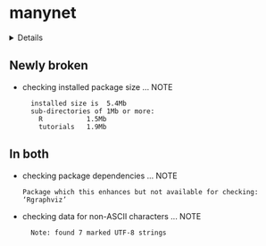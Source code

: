 # manynet

<details>

* Version: 1.3.2
* GitHub: https://github.com/stocnet/manynet
* Source code: https://github.com/cran/manynet
* Date/Publication: 2024-11-05 20:50:02 UTC
* Number of recursive dependencies: 142

Run `revdepcheck::cloud_details(, "manynet")` for more info

</details>

## Newly broken

*   checking installed package size ... NOTE
    ```
      installed size is  5.4Mb
      sub-directories of 1Mb or more:
        R           1.5Mb
        tutorials   1.9Mb
    ```

## In both

*   checking package dependencies ... NOTE
    ```
    Package which this enhances but not available for checking: ‘Rgraphviz’
    ```

*   checking data for non-ASCII characters ... NOTE
    ```
      Note: found 7 marked UTF-8 strings
    ```


